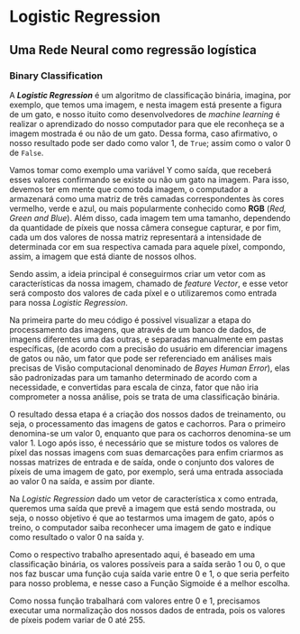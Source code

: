 # Logistic Regression

## Uma Rede Neural como regressão logística

### Binary Classification

A __*Logistic Regression*__ é um algoritmo de classificação binária, imagina, por exemplo, que temos uma imagem, e nesta imagem está presente a figura de um gato, e nosso ituito como desenvolvedores de *machine learning* é realizar o aprendizado do nosso computador para que ele reconheça se a imagem mostrada é ou não de um gato. Dessa forma, caso afirmativo, o nosso resultado pode ser dado como valor 1, de `True`; assim como o valor 0 de `False`.

Vamos tomar como exemplo uma variável Y como saída, que receberá esses valores confirmando se existe ou não um gato na imagem. Para isso, devemos ter em mente que como toda imagem, o computador a armazenará como uma matriz de três camadas correspondentes às cores vermelho, verde e azul, ou mais popularmente conhecido como __RGB__ (*Red, Green and Blue*). Além disso, cada imagem tem uma tamanho, dependendo da quantidade de píxeis que nossa câmera consegue capturar, e por fim, cada um dos valores de nossa matriz representará a intensidade de determinada cor em sua respectiva camada para aquele píxel, compondo, assim, a imagem que está diante de nossos olhos.

Sendo assim, a ideia principal é conseguirmos criar um vetor com as características da nossa imagem, chamado de *feature Vector*, e esse vetor será composto dos valores de cada píxel e o utilizaremos como entrada para nossa *Logistic Regression*.  

Na primeira parte do meu código é possivel visualizar a etapa do processamento das imagens, que através de um banco de dados, de imagens diferentes uma das outras, e separadas manualmente em pastas específicas, (de acordo com a precisão do usuário em diferenciar imagens de gatos ou não, um fator que pode ser referenciado em análises mais precisas de Visão computacional denominado de *Bayes Human Error*), elas são padronizadas para um tamanho determinado de acordo com a necessidade, e convertidas para escala de cinza, fator que não iria comprometer a nossa análise, pois se trata de uma classificação binária.

O resultado dessa etapa é a criação dos nossos dados de treinamento, ou seja, o processamento das imagens de gatos e cachorros. Para o primeiro denomina-se um valor 0, enquanto que para os cachorros denomina-se um valor 1. Logo após isso, é necessário que se misture todos os valores de píxel das nossas imagens com suas demarcações para enfim criarmos as nossas matrizes de entrada e de saída, onde o conjunto dos valores de píxeis de uma imagem de gato, por exemplo, será uma entrada associada ao valor 0 na saída, e assim por diante.



Na *Logistic Regression* dado um vetor de característica x como entrada, queremos uma saída que prevê a imagem que está sendo mostrada, ou seja, o nosso objetivo é que ao testarmos uma imagem de gato, após o treino, o computador saiba reconhecer uma imagem de gato e indique como resultado o valor 0 na saída y.

Como o respectivo trabalho apresentado aqui, é baseado em uma classificação binária, os valores possíveis para a saída serão 1 ou 0, o que nos faz buscar uma função cuja saída varie entre 0 e 1, o que seria perfeito para nosso problema, e nesse caso a Função Sigmoide é a melhor escolha.

Como nossa função trabalhará com valores entre 0 e 1, precisamos executar uma normalização dos nossos dados de entrada, pois os valores de píxeis podem variar de 0 até 255. 
